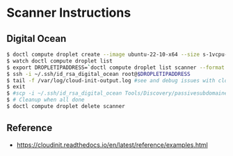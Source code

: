# Scanner Instructions

## Digital Ocean

```bash
$ doctl compute droplet create --image ubuntu-22-10-x64 --size s-1vcpu-1gb --region nyc1 --ssh-keys 38070866 --user-data-file digital_ocean_scanner_cloud_config.yaml scanner
$ watch doctl compute droplet list
$ export DROPLETIPADDRESS=`doctl compute droplet list scanner --format PublicIPv4 --no-header`
$ ssh -i ~/.ssh/id_rsa_digital_ocean root@$DROPLETIPADDRESS
$ tail -f /var/log/cloud-init-output.log #see and debug issues with cloud init script
$ exit
$ #scp -i ~/.ssh/id_rsa_digital_ocean Tools/Discovery/passivesubdomainenum Tools/Discovery/subdomainwordlist.txt root@$DROPLETIPADDRESS:/root/
$ # Cleanup when all done
$ doctl compute droplet delete scanner
```

## Reference

- https://cloudinit.readthedocs.io/en/latest/reference/examples.html